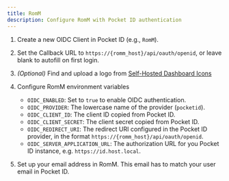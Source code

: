 ```yaml
---
title: RomM
description: Configure RomM with Pocket ID authentication
---
```


1. Create a new OIDC Client in Pocket ID (e.g., `RomM`).
2. Set the Callback URL to `https://{romm_host}/api/oauth/openid`, or leave blank to autofill on first login.
3. _(Optional)_ Find and upload a logo from [Self-Hosted Dashboard Icons](https://selfh.st/icons)
4. Configure RomM environment variables

   - `OIDC_ENABLED`: Set to `true` to enable OIDC authentication.
   - `OIDC_PROVIDER`: The lowercase name of the provider (`pocketid`).
   - `OIDC_CLIENT_ID`: The client ID copied from Pocket ID.
   - `OIDC_CLIENT_SECRET`: The client secret copied from Pocket ID.
   - `OIDC_REDIRECT_URI`: The redirect URI configured in the Pocket ID provider, in the format `https://{romm_host}/api/oauth/openid`.
   - `OIDC_SERVER_APPLICATION_URL`: The authorization URL for you Pocket ID instance, e.g. `https://id.host.local`.

5. Set up your email address in RomM. This email has to match your user email in Pocket ID.
